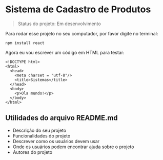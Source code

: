# Sistema de Cadastro de Produtos

> Status do projeto: Em desenvolvimento

Para rodar esse projeto no seu computador, por favor digite no terminal:

```
npm install react
```

Agora eu vou escrever um código em HTML para testar:

```
<!DOCTYPE html>
<html>
  <head>
    <meta charset = "utf-8"/>
    <title>Sistemas</title>
  </head>
  <body>
    <p>Ola mundo!</p>
  </body>
</html>
```

## Utilidades do arquivo README.md

* Descrição do seu projeto
* Funcionalidades do projeto
* Descrever como os usuários devem usar
* Onde os usuários podem encontrar ajuda sobre o projeto
* Autores do projeto
